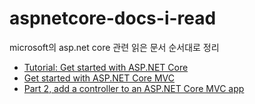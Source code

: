 # aspnetcore-docs-i-read
microsoft의 asp.net core 관련 읽은 문서 순서대로 정리


* [Tutorial: Get started with ASP.NET Core](https://learn.microsoft.com/en-us/aspnet/core/getting-started/?view=aspnetcore-7.0&tabs=windows)
* [Get started with ASP.NET Core MVC](https://learn.microsoft.com/en-us/aspnet/core/tutorials/first-mvc-app/start-mvc?view=aspnetcore-7.0&tabs=visual-studio)
* [Part 2, add a controller to an ASP.NET Core MVC app](https://learn.microsoft.com/en-us/aspnet/core/tutorials/first-mvc-app/adding-controller?view=aspnetcore-7.0&tabs=visual-studio)
